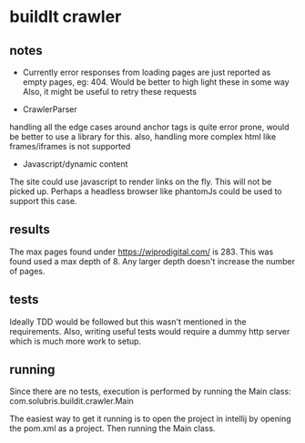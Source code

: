 # buildIt crawler

## notes

- Currently error responses from loading pages are just reported as empty pages, eg: 404.
Would be better to high light these in some way
Also, it might be useful to retry these requests

- CrawlerParser

handling all the edge cases around anchor tags is quite error prone, would be better to use a library for this.
also, handling more complex html like frames/iframes is not supported

- Javascript/dynamic content

The site could use javascript to render links on the fly.  This will not be picked up.  Perhaps a headless browser like phantomJs could be used to support this case.

## results

The max pages found under https://wiprodigital.com/ is 283.
This was found used a max depth of 8.  Any larger depth doesn't increase the number of pages.

## tests

Ideally TDD would be followed but this wasn't mentioned in the requirements.
Also, writing useful tests would require a dummy http server which is much more work to setup.

## running

Since there are no tests, execution is performed by running the Main class:
com.solubris.buildit.crawler.Main

The easiest way to get it running is to open the project in intellij by opening the pom.xml as a project.
Then running the Main class.
